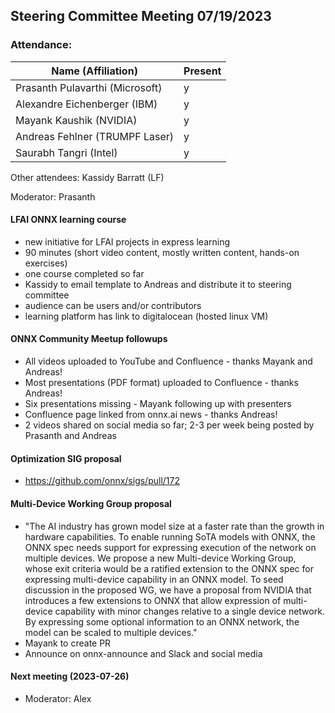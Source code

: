 ## Steering Committee Meeting 07/19/2023

### Attendance:

| Name (Affiliation)              | Present  |
| ------------------------------- | -------- |
| Prasanth Pulavarthi (Microsoft) | y  |
| Alexandre Eichenberger (IBM)    | y |
| Mayank Kaushik (NVIDIA)         | y |
| Andreas Fehlner (TRUMPF Laser)  | y |
| Saurabh Tangri (Intel)          | y |

Other attendees: Kassidy Barratt (LF)

Moderator: Prasanth

#### LFAI ONNX learning course
 - new initiative for LFAI projects in express learning
 - 90 minutes (short video content, mostly written content, hands-on exercises)
 - one course completed so far
 - Kassidy to email template to Andreas and distribute it to steering committee
 - audience can be users and/or contributors
 - learning platform has link to digitalocean (hosted linux VM)

#### ONNX Community Meetup followups
 - All videos uploaded to YouTube and Confluence - thanks Mayank and Andreas!
 - Most presentations (PDF format) uploaded to Confluence - thanks Andreas!
 - Six presentations missing - Mayank following up with presenters
 - Confluence page linked from onnx.ai news - thanks Andreas!
 - 2 videos shared on social media so far; 2-3 per week being posted by Prasanth and Andreas

#### Optimization SIG proposal
 - https://github.com/onnx/sigs/pull/172

#### Multi-Device Working Group proposal
 - "The AI industry has grown model size at a faster rate than the growth in hardware capabilities. To enable running SoTA models with ONNX, the ONNX spec needs support for expressing execution of the network on multiple devices.
We propose a new Multi-device Working Group, whose exit criteria would be a ratified extension to the ONNX spec for expressing multi-device capability in an ONNX model.
To seed discussion in the proposed WG, we have a proposal from NVIDIA that introduces a few extensions to ONNX that allow expression of multi-device capability with minor changes relative to a single device network. By expressing some optional information to an ONNX network, the model can be scaled to multiple devices."
 - Mayank to create PR
 - Announce on onnx-announce and Slack and social media

#### Next meeting (2023-07-26)
  - Moderator: Alex
